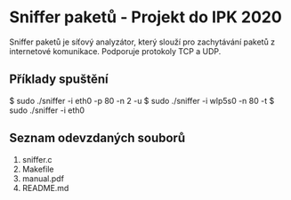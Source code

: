 # Sniffer paketů - Projekt do IPK 2020
Sniffer paketů je síťový analyzátor, který slouží pro zachytávání paketů z internetové komunikace. Podporuje protokoly TCP a UDP.

## Příklady spuštění

$ sudo ./sniffer -i eth0 -p 80 -n 2 -u
$ sudo ./sniffer -i wlp5s0 -n 80 -t
$ sudo ./sniffer -i eth0

## Seznam odevzdaných souborů
1. sniffer.c
2. Makefile
3. manual.pdf
4. README.md
